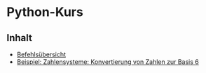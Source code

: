 # Python-Kurs

## Inhalt

* [Befehlsübersicht](uebersicht.html)
* [Beispiel: Zahlensysteme: Konvertierung von Zahlen zur Basis 6](basis6.html)
